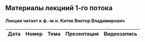 ## Материалы лекциий 1-го потока 
#### Лекции читает  к.ф.-м.н. Китов Виктор Владимирович

| Дата | Номер | Тема | Презентация | Видеозапись |
| :---: | :---: | --- | --- | --- |
